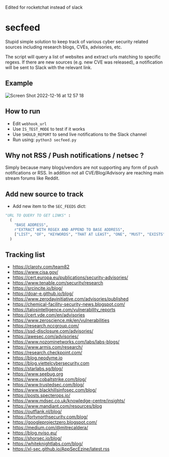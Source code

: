 Edited for rocketchat instead of slack 
# secfeed
Stupid simple solution to keep track of various cyber security related sources including research blogs, CVEs, advisories, etc.

The script will query a list of websites and extract urls matching to specific regexs. If there are new sources (e.g. new CVE was released), a notification will be sent to Slack with the relevant link.

## Example
![Screen Shot 2022-12-16 at 12 57 18](https://user-images.githubusercontent.com/519424/208083709-cf006e4e-3a79-4681-b45f-ebb6efc4e0ac.png)

## How to run
- Edit `webhook_url`
- Use `IS_TEST_MODE` to test if it works
- Use `SHOULD_REPORT` to send live notifications to the Slack channel
- Run using: `python3 secfeed.py`

## Why not RSS / Push notifications / netsec ?
Simply because many blogs/vendors are not supporting any form of push notifications or RSS. In addition not all CVE/Blog/Advisory are reaching main stream forums like Reddit.


## Add new source to track
- Add new item to the `SEC_FEEDS` dict:
```Python
"URL TO QUERY TO GET LINKS" : 
  (
    "BASE ADDRESS",
    r"EXTRACT WITH REGEX AND APPEND TO BASE ADDRESS",
    ["LIST", "OF", "KEYWORDS", "THAT AT LEAST", "ONE", "MUST", "EXISTS", "IN", "URL"]
  )
```

## Tracking list
- https://claroty.com/team82
- https://www.cisa.gov/
- https://cert.europa.eu/publications/security-advisories/
- https://www.tenable.com/security/research
- https://srcincite.io/blog/
- https://doar-e.github.io/blog/
- https://www.zerodayinitiative.com/advisories/published
- https://chemical-facility-security-news.blogspot.com/
- https://talosintelligence.com/vulnerability_reports
- https://cert.vde.com/en/advisories
- https://www.zeroscience.mk/en/vulnerabilities
- https://research.nccgroup.com/
- https://ssd-disclosure.com/advisories/
- https://awesec.com/advisories/ 
- https://www.nozominetworks.com/labs/labs-blogs/
- https://www.armis.com/research/ 
- https://research.checkpoint.com/
- https://blog.neodyme.io
- https://blog.viettelcybersecurity.com
- https://starlabs.sg/blog/
- https://www.seebug.org
- https://www.cobaltstrike.com/blog/
- https://www.trustedsec.com/blog/
- https://www.blackhillsinfosec.com/blog/
- https://posts.specterops.io/
- https://www.mdsec.co.uk/knowledge-centre/insights/
- https://www.mandiant.com/resources/blog
- https://outflank.nl/blog/
- https://fortynorthsecurity.com/blog/
- https://googleprojectzero.blogspot.com/
- https://medium.com/@mitrecaldera/
- https://blog.nviso.eu/
- https://shorsec.io/blog/
- https://whiteknightlabs.com/blog/
- https://xl-sec.github.io/AppSecEzine/latest.rss